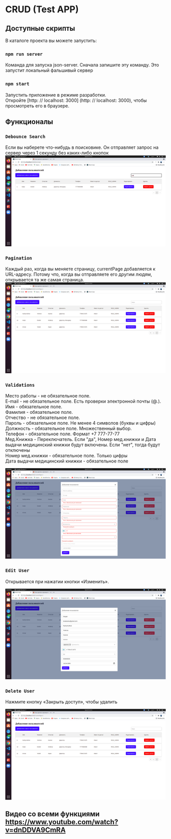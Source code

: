 # CRUD (Test APP)


## Доступные скрипты

В каталоге проекта вы можете запустить:


### `npm run server`

Команда для запуска json-server. Сначала запишите эту команду. Это запустит локальный фальшивый сервер

### `npm start`

Запустить приложение в режиме разработки.\
Откройте [http: // localhost: 3000] (http: // localhost: 3000), чтобы просмотреть его в браузере.

## Функционалы

### `Debounce Search`
Если вы наберете что-нибудь в поисковике. Он отправляет запрос на сервер через 1 секунду без каких-либо кнопок
![all text](./images/search.png)

### `Pagination`
Каждый раз, когда вы меняете страницу, currentPage добавляется к URL-адресу. Потому что, когда вы отправляете его другим людям, открывается та же самая страница.
![all text](./images/pagination.png)

### `Validations`
Место работы - не обязательное поле.\
E-mail - не обязательное поле. Есть проверки электронной почты (@.).\
Имя - обязательное поле.\
Фамилия - обязательное поле.\
Отчество - не обязательное поле.\
Пароль - обязательное поле. Не менее 4 символов (буквы и цифры)
Должность - обязательное поле. Множественный выбор. \
Телефон - обязательное поле. Формат +7 777-77-77 \
Мед.Книжка - Переключатель. Если "да", Номер мед.книжки и Дата выдачи медицинский книжки будут включены. Если "нет", тогда будут отключены \
Номер мед.книжки - обязательное поле. Только цифры \
Дата выдачи медицинский книжки - обязательное поле


![all text](./images/validation.png)

### `Edit User`
Открывается при нажатии кнопки «Изменить».

![all text](./images/edit.png)

### `Delete User`

Нажмите кнопку «Закрыть доступ», чтобы удалить

![all text](./images/pagination.png)


## Видео со всеми функциями https://www.youtube.com/watch?v=dnDDVA9CmRA











